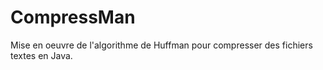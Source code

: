 # CompressMan

Mise en oeuvre de l'algorithme de Huffman pour compresser des fichiers textes en Java.
